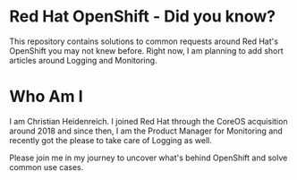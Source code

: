 # Red Hat OpenShift - Did you know?

This repository contains solutions to common requests around Red Hat's OpenShift you may not knew before. Right now, I am planning to add short articles around Logging and Monitoring.

# Who Am I

I am Christian Heidenreich. I joined Red Hat through the CoreOS acquisition around 2018 and since then, I am the Product Manager for Monitoring and recently got the please to take care of Logging as well.

Please join me in my journey to uncover what's behind OpenShift and solve common use cases.
